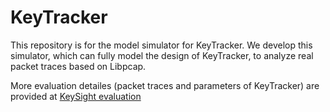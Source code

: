 # KeyTracker

This repository is for the model simulator for KeyTracker. We develop this simulator, which can fully model the design of KeyTracker, to analyze real packet traces based on Libpcap.

More evaluation detailes (packet traces and parameters of KeyTracker) are provided at [KeySight evaluation](https://github.com/KeySight-P4/keysight-evaluation)
